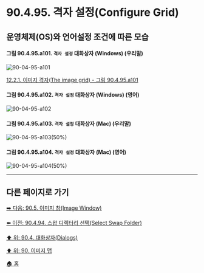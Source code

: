 # 90.4.95. 격자 설정(Configure Grid)
## 운영체제(OS)와 언어설정 조건에 따른 모습

<a id="90-04-95-a101"></a>

#### 그림 90.4.95.a101. `격자 설정` 대화상자 (Windows) (우리말)
![90-04-95-a101](https://github.com/wonder13662/gimp/assets/15767104/e764ecdc-495a-452d-b171-1cec974d01b1)

[12.2.1. 이미지 격자(The image grid) - 그림 90.4.95.a101](./12-02-01-the-image-grid.md#90-04-95-a101)

<a id="90-04-95-a102"></a>

#### 그림 90.4.95.a102. `격자 설정` 대화상자 (Windows) (영어)
![90-04-95-a102](https://github.com/wonder13662/gimp/assets/15767104/b0be49e5-80ef-4899-8b35-149de0e3c7ba)

<a id="90-04-95-a103"></a>

#### 그림 90.4.95.a103. `격자 설정` 대화상자 (Mac) (우리말)
![90-04-95-a103(50%)](https://github.com/wonder13662/gimp/assets/15767104/8893fbd8-22d4-447a-b9a9-ebc7388d05ce)

<a id="90-04-95-a104"></a>

#### 그림 90.4.95.a104. `격자 설정` 대화상자 (Mac) (영어)
![90-04-95-a104(50%)](https://github.com/wonder13662/gimp/assets/15767104/2cb92a0e-1c7c-4dba-aa12-52442169e2d5)

***

## 다른 페이지로 가기

[➡️ 다음: 90.5. 이미지 창(Image Window)](./90-05-00-image_window.md)

[⬅️ 이전: 90.4.94. 스왑 디렉터리 선택(Select Swap Folder)](./90-04-94-select_swap_folder.md)

[⬆️ 위: 90.4. 대화상자(Dialogs)](./90-04-00-dialogs.md)

[⬆️ 위: 90. 이미지 맵](./90-00-image-map.md)

[🏠 홈](./00-home.md)

